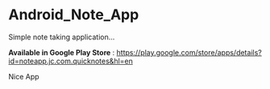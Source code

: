 # Android_Note_App
Simple note taking application...

**Available in Google Play Store** : https://play.google.com/store/apps/details?id=noteapp.jc.com.quicknotes&hl=en

Nice App
